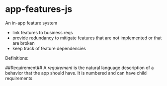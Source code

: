 # app-features-js

An in-app feature system

- link features to business reqs
- provide redundancy to mitigate features that are not implemented or that are broken
- keep track of feature dependencies

Definitions: 

##Requirement##
A *requirement* is the natural language description of a behavior that the app should have. It is numbered and can have child requirements


